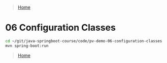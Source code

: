 >[Home](Home.md)

# 06 Configuration Classes

```sh
cd ~/git/java-springboot-course/code/pv-demo-06-configuration-classes
mvn spring-boot:run
```


>[Home](HOME.md)
